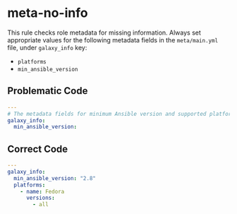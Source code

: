 # meta-no-info

This rule checks role metadata for missing information.
Always set appropriate values for the following metadata fields in the `meta/main.yml` file, under `galaxy_info` key:

- `platforms`
- `min_ansible_version`

## Problematic Code

```yaml
---
# The metadata fields for minimum Ansible version and supported platforms are not set.
galaxy_info:
  min_ansible_version:
```

## Correct Code

```yaml
---
galaxy_info:
  min_ansible_version: "2.8"
  platforms:
    - name: Fedora
      versions:
        - all
```
